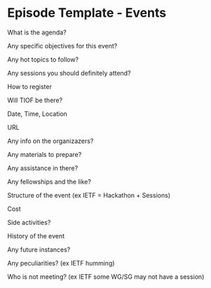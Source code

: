 # Episode Template - Events





What is the agenda?

Any specific objectives for this event?

Any hot topics to follow?

Any sessions you should definitely attend?

How to register

Will TIOF be there?

Date, Time, Location

URL

Any info on the organizazers?

Any materials to prepare?

Any assistance in there?

Any fellowships and the like?

Structure of the event (ex IETF = Hackathon + Sessions)

Cost

Side activities?

History of the event

Any future instances?

Any peculiarities? (ex IETF humming)

Who is not meeting? (ex IETF some WG/SG may not have a session)



